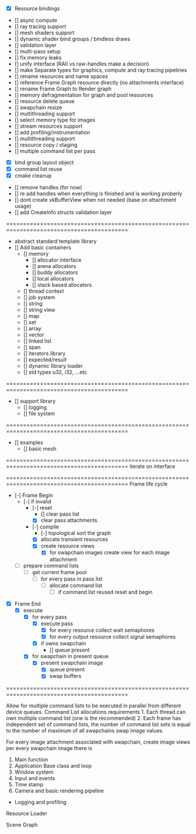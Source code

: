 - [x] Resource bindings
- [] async compute
- [] ray tracing support
- [] mesh shaders support
- [] dynamic shader bind groups / bindless draws
- [] validation layer
- [] multi-pass setup
- [] fix memory leaks
- [] unify interface (RAII vs raw-handles make a decision) 
- [] make Separate types for graphics, compute and ray tracing pipelines
- [] rename resources and name spaces 
- [] reference Frame Graph resource directly (no attachments interface)
- [] rename Frame Graph to Render graph
- [] memory defragmentation for graph and pool resources
- [] resource delete queue
- [] swapchain resize
- [] multithreading support
- [] select memory type for images
- [] stream resources support
- [] add profiling/instrumentation
- [] multithreading support
- [] resource copy / staging
- [] multiple command list per pass
- [x] bind group layout object
- [x] command list reuse
- [x] cmake cleanup
- [] remove handles (for now)
- [] re add handles when everything is finished and is working proberly
- [] dont create vkBufferView when not needed (base on attachment usage)
- [] add CreateInfo structs validation layer

==========================================================================================
- abstract standard template library
- [] Add basic containers
    - [] memory
        - [] allocator interface
        - [] arena allocators
        - [] buddy allocators
        - [] local allocators
        - [] stack based allocators
    - [] thread context
    - [] job system
    - [] string
    - [] string view
    - [] map
    - [] set
    - [] array
    - [] vector
    - [] linked list
    - [] span
    - [] iterators library
    - [] expected/result
    - [] dynamic library loader
    - [] std types u32, i32, ...etc

==========================================================================================
- [] support library 
    - [] logging
    - [] file system

==========================================================================================
- [] examples
    - [] basic mesh

==========================================================================================
iterate on interface
    

==========================================================================================
Frame life cycle
- [-] Frame Begin
    - [-] if invalid
        - [-] reset
            - [] clear pass list
            - [x] clear pass attachments
        - [-] compile
            - [-] topological sort the graph
            - [x] allocate transient resources
            - [x] create resource views
                - [x] for swapchain images create view for each image attachment
    - [ ] prepare command lists
        - [ ] get current frame pool
            - [ ] for every pass in pass list
                - [ ] allocate command list
                    - [ ] if command list reused reset and begin
- [x] Frame End
    - [x] execute
        - [x] for every pass
            - [x] execute pass
                - [x] for every resource collect wait semaphores
                - [x] for every output resource collect signal semaphores
            - [x] if owns swapchain
                - [] queue present
        - [x] for swapchain in present queue
            - [x] present swapchain image
                - [x] queue present 
                - [x] swap buffers

==========================================================================================

Allow for multiple command lists to be executed in parallel from different device queues.
Command List allocations requirements
    1. Each thread can own multiple command list (one is the recommended)
    2. Each frame has independent set of command lists, the number of command list sets
    is equal to the number of maximum of all swapchains swap image values.

For every image attachment associated with swapchain, create image views per every swapchain image there is


1. Main function
2. Application Base class and loop
3. Window system
4. Input and events
5. Time stamp
6. Camera and basic rendering pipeline

- Logging and profiling

Resource Loader 

Scene Graph
